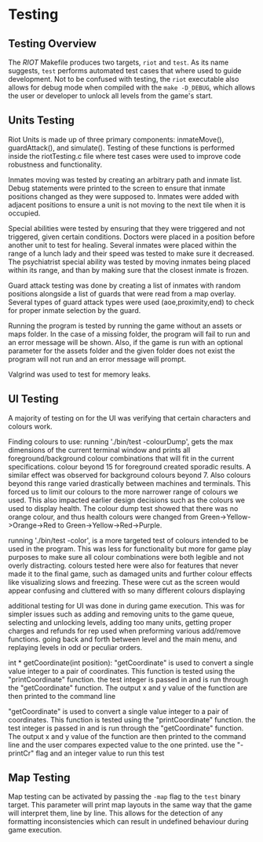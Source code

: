 # Testing

## Testing Overview

The *RIOT* Makefile produces two targets, `riot` and `test`. As its name suggests, `test` performs automated test cases that where used to guide development. Not to be confused with testing, the `riot` executable also allows for debug mode when compiled with the `make -D_DEBUG`, which allows the user or developer to unlock all levels from the game's start.


## Units Testing

Riot Units is made up of three primary components: inmateMove(), guardAttack(), and simulate(). Testing of these functions is performed inside the riotTesting.c file where test cases were used to improve code robustness and functionality.

Inmates moving was tested by creating an arbitrary path and inmate list. Debug statements were printed to the screen to ensure that inmate positions changed as they were supposed to. Inmates were added with adjacent positions to ensure a unit is not moving to the next tile when it is occupied.

Special abilities were tested by ensuring that they were triggered and not triggered, given certain conditions. Doctors were placed in a position before another unit to test for healing. Several inmates were placed within the range of a lunch lady and their speed was tested to make sure it decreased. The psychiatrist special ability was tested by moving inmates being placed within its range, and than by making sure that the closest inmate is frozen.

Guard attack testing was done by creating a list of inmates with random positions alongside a list of guards that were read from a map overlay. Several types of guard attack types were used (aoe,proximity,end) to check for proper inmate selection by the guard. 

Running the program is tested by running the game without an assets or maps folder. In the case of a missing folder, the program will fail to run and an error message will be shown. Also,
if the game is run with an optional parameter for the assets folder and the given folder does not exist the program will not run and an error message will prompt.

Valgrind was used to test for memory leaks.


## UI Testing

A majority of testing on for the UI was verifying that certain characters and colours work.

Finding colours to use:
running './bin/test -colourDump', gets the max dimensions of the current terminal window and prints all foreground/background colour combinations that will fit in the current specifications. colour beyond 15 for foreground created sporadic results. A similar effect was observed for background colours beyond 7. Also colours beyond this range varied drastically between machines and terminals. This forced us to limit our colours to the more narrower range of colours we used. This also impacted earlier design decisions such as the colours we used to display health. The colour dump test showed that there was no orange colour, and thus health colours were changed from Green->Yellow->Orange->Red to Green->Yellow->Red->Purple. 

running './bin/test -color', is a more targeted test of colours intended to be used in the program. This was less for functionality but more for game play purposes to make sure all colour combinations were both legible and not overly distracting. colours tested here were also for features that never made it to the final game, such as damaged units and further colour effects like visualizing slows and freezing. These were cut as the screen would appear confusing and cluttered with so many different colours displaying

additional testing for UI was done in during game execution. This was for simpler issues such as adding and removing units to the game queue, selecting and unlocking levels, adding too many units, getting proper charges and refunds for rep used when preforming various add/remove functions. going back and forth between level and the main menu, and replaying levels in odd or peculiar orders.

int * getCoordinate(int position):
"getCoordinate" is used to convert a single value integer to a pair of coordinates. This function is tested using the "printCoordinate" function. the test integer is passed in and is run through the "getCoordinate" function. The output x and y value of the function are then printed to the command line


 "getCoordinate" is used to convert a single value integer to a pair of coordinates. This function is tested using the "printCoordinate" function. the test integer is passed in and is run through the "getCoordinate" function. The output x and y value of the function are then printed to the command line and the user compares expected value to the one printed. use the "-printCr" flag and an integer value to run this test


## Map Testing

Map testing can be activated by passing the `-map` flag to the `test` binary target. This parameter will print map layouts in the same way that the game will interpret them, line by line. This allows for the detection of any formatting inconsistencies which can result in undefined behaviour during game execution.